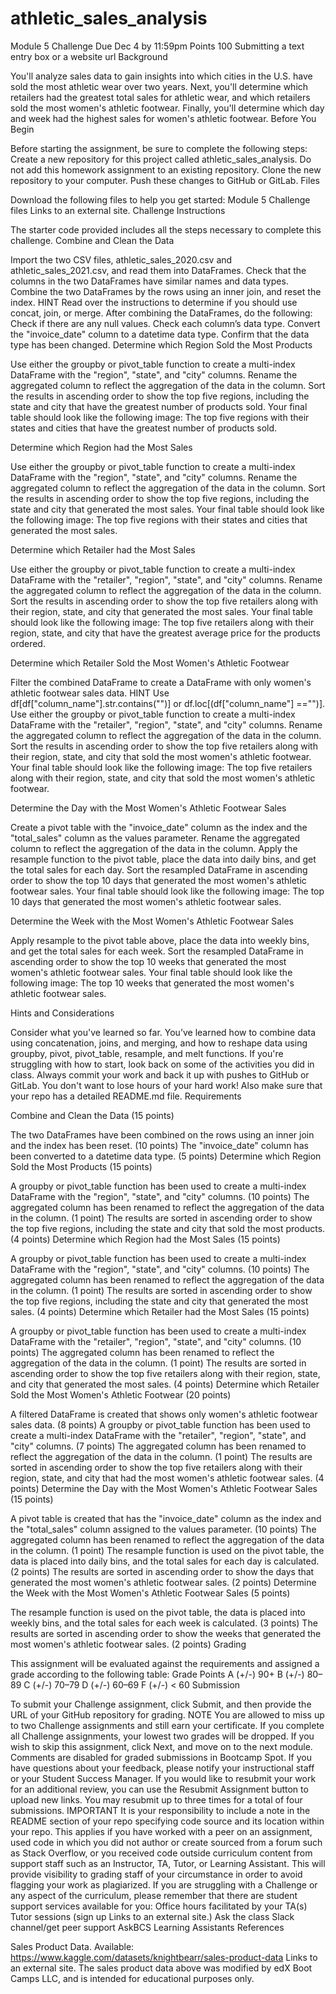 # athletic_sales_analysis


Module 5 Challenge
Due Dec 4 by 11:59pm  Points 100  Submitting a text entry box or a website url
Background

You'll analyze sales data to gain insights into which cities in the U.S. have sold the most athletic wear over two years. Next, you'll determine which retailers had the greatest total sales for athletic wear, and which retailers sold the most women's athletic footwear. Finally, you'll determine which day and week had the highest sales for women's athletic footwear.
Before You Begin

Before starting the assignment, be sure to complete the following steps:
Create a new repository for this project called athletic_sales_analysis. Do not add this homework assignment to an existing repository.
Clone the new repository to your computer.
Push these changes to GitHub or GitLab.
Files

Download the following files to help you get started:
Module 5 Challenge files Links to an external site.
Challenge Instructions

The starter code provided includes all the steps necessary to complete this challenge.
Combine and Clean the Data

Import the two CSV files, athletic_sales_2020.csv and athletic_sales_2021.csv, and read them into DataFrames.
Check that the columns in the two DataFrames have similar names and data types.
Combine the two DataFrames by the rows using an inner join, and reset the index.
HINT
Read over the instructions to determine if you should use concat, join, or merge.
After combining the DataFrames, do the following:
Check if there are any null values.
Check each column’s data type.
Convert the "invoice_date" column to a datetime data type.
Confirm that the data type has been changed.
Determine which Region Sold the Most Products

Use either the groupby or pivot_table function to create a multi-index DataFrame with the "region", "state", and "city" columns.
Rename the aggregated column to reflect the aggregation of the data in the column.
Sort the results in ascending order to show the top five regions, including the state and city that have the greatest number of products sold. Your final table should look like the following image:
The top five regions with their states and cities that have the greatest number of products sold.

Determine which Region had the Most Sales

Use either the groupby or pivot_table function to create a multi-index DataFrame with the "region", "state", and "city" columns.
Rename the aggregated column to reflect the aggregation of the data in the column.
Sort the results in ascending order to show the top five regions, including the state and city that generated the most sales. Your final table should look like the following image:
The top five regions with their states and cities that generated the most sales.

Determine which Retailer had the Most Sales

Use either the groupby or pivot_table function to create a multi-index DataFrame with the "retailer", "region", "state", and "city" columns.
Rename the aggregated column to reflect the aggregation of the data in the column.
Sort the results in ascending order to show the top five retailers along with their region, state, and city that generated the most sales. Your final table should look like the following image:
The top five retailers along with their region, state, and city that have the greatest average price for the products ordered.

Determine which Retailer Sold the Most Women's Athletic Footwear

Filter the combined DataFrame to create a DataFrame with only women's athletic footwear sales data.
HINT
Use df[df["column_name"].str.contains("<value>")] or df.loc[(df["column_name"] =="<value>")].
Use either the groupby or pivot_table function to create a multi-index DataFrame with the "retailer", "region", "state", and "city" columns.
Rename the aggregated column to reflect the aggregation of the data in the column.
Sort the results in ascending order to show the top five retailers along with their region, state, and city that sold the most women's athletic footwear. Your final table should look like the following image:
The top five retailers along with their region, state, and city that sold the most women's athletic footwear.

Determine the Day with the Most Women's Athletic Footwear Sales

Create a pivot table with the "invoice_date" column as the index and the "total_sales" column as the values parameter.
Rename the aggregated column to reflect the aggregation of the data in the column.
Apply the resample function to the pivot table, place the data into daily bins, and get the total sales for each day.
Sort the resampled DataFrame in ascending order to show the top 10 days that generated the most women's athletic footwear sales. Your final table should look like the following image:
The top 10 days that generated the most women's athletic footwear sales.

Determine the Week with the Most Women's Athletic Footwear Sales

Apply resample to the pivot table above, place the data into weekly bins, and get the total sales for each week.
Sort the resampled DataFrame in ascending order to show the top 10 weeks that generated the most women's athletic footwear sales. Your final table should look like the following image:
The top 10 weeks that generated the most women's athletic footwear sales.

Hints and Considerations

Consider what you've learned so far. You’ve learned how to combine data using concatenation, joins, and merging, and how to reshape data using groupby, pivot, pivot_table, resample, and melt functions.
If you're struggling with how to start, look back on some of the activities you did in class.
Always commit your work and back it up with pushes to GitHub or GitLab. You don't want to lose hours of your hard work! Also make sure that your repo has a detailed README.md file.
Requirements

Combine and Clean the Data (15 points)

The two DataFrames have been combined on the rows using an inner join and the index has been reset. (10 points)
The "invoice_date" column has been converted to a datetime data type. (5 points)
Determine which Region Sold the Most Products (15 points)

A groupby or pivot_table function has been used to create a multi-index DataFrame with the "region", "state", and "city" columns. (10 points)
The aggregated column has been renamed to reflect the aggregation of the data in the column. (1 point)
The results are sorted in ascending order to show the top five regions, including the state and city that sold the most products. (4 points)
Determine which Region had the Most Sales (15 points)

A groupby or pivot_table function has been used to create a multi-index DataFrame with the "region", "state", and "city" columns. (10 points)
The aggregated column has been renamed to reflect the aggregation of the data in the column. (1 point)
The results are sorted in ascending order to show the top five regions, including the state and city that generated the most sales. (4 points)
Determine which Retailer had the Most Sales (15 points)

A groupby or pivot_table function has been used to create a multi-index DataFrame with the "retailer", "region", "state", and "city" columns. (10 points)
The aggregated column has been renamed to reflect the aggregation of the data in the column. (1 point)
The results are sorted in ascending order to show the top five retailers along with their region, state, and city that generated the most sales. (4 points)
Determine which Retailer Sold the Most Women's Athletic Footwear (20 points)

A filtered DataFrame is created that shows only women's athletic footwear sales data. (8 points)
A groupby or pivot_table function has been used to create a multi-index DataFrame with the "retailer", "region", "state", and "city" columns. (7 points)
The aggregated column has been renamed to reflect the aggregation of the data in the column. (1 point)
The results are sorted in ascending order to show the top five retailers along with their region, state, and city that had the most women's athletic footwear sales. (4 points)
Determine the Day with the Most Women's Athletic Footwear Sales (15 points)

A pivot table is created that has the "invoice_date" column as the index and the "total_sales" column assigned to the values parameter. (10 points)
The aggregated column has been renamed to reflect the aggregation of the data in the column. (1 point)
The resample function is used on the pivot table, the data is placed into daily bins, and the total sales for each day is calculated. (2 points)
The results are sorted in ascending order to show the days that generated the most women's athletic footwear sales. (2 points)
Determine the Week with the Most Women's Athletic Footwear Sales (5 points)

The resample function is used on the pivot table, the data is placed into weekly bins, and the total sales for each week is calculated. (3 points)
The results are sorted in ascending order to show the weeks that generated the most women's athletic footwear sales. (2 points)
Grading

This assignment will be evaluated against the requirements and assigned a grade according to the following table:
Grade    Points
A (+/-)    90+
B (+/-)    80–89
C (+/-)    70–79
D (+/-)    60–69
F (+/-)    < 60
Submission

To submit your Challenge assignment, click Submit, and then provide the URL of your GitHub repository for grading.
NOTE
You are allowed to miss up to two Challenge assignments and still earn your certificate. If you complete all Challenge assignments, your lowest two grades will be dropped. If you wish to skip this assignment, click Next, and move on to the next module.
Comments are disabled for graded submissions in Bootcamp Spot. If you have questions about your feedback, please notify your instructional staff or your Student Success Manager. If you would like to resubmit your work for an additional review, you can use the Resubmit Assignment button to upload new links. You may resubmit up to three times for a total of four submissions.
IMPORTANT
It is your responsibility to include a note in the README section of your repo specifying code source and its location within your repo. This applies if you have worked with a peer on an assignment, used code in which you did not author or create sourced from a forum such as Stack Overflow, or you received code outside curriculum content from support staff such as an Instructor, TA, Tutor, or Learning Assistant. This will provide visibility to grading staff of your circumstance in order to avoid flagging your work as plagiarized.
If you are struggling with a Challenge or any aspect of the curriculum, please remember that there are student support services available for you:
Office hours facilitated by your TA(s)
Tutor sessions (sign up Links to an external site.)
Ask the class Slack channel/get peer support
AskBCS Learning Assistants
References

Sales Product Data. Available: https://www.kaggle.com/datasets/knightbearr/sales-product-data Links to an external site.
The sales product data above was modified by edX Boot Camps LLC, and is intended for educational purposes only.

